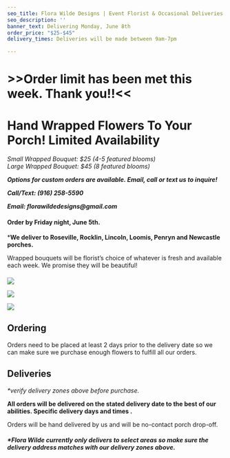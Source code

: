 ```yaml
---
seo_title: Flora Wilde Designs | Event Florist & Occasional Deliveries
seo_description: ''
banner_text: Delivering Monday, June 8th
order_price: "$25-$45"
delivery_times: Deliveries will be made between 9am-7pm

---
```

# >>Order limit has been met this week. Thank you!!<<

# Hand Wrapped Flowers To Your Porch! Limited Availability

_<slot name="banner" />_

_Small Wrapped Bouquet: $25 (4-5 featured blooms)  
Large Wrapped Bouquet: $45 (8 featured blooms)_

**_Options for custom orders are available. Email, call or text us to inquire!_**

**_Call/Text: (916) 258-5590_**

**_Email: florawildedesigns@gmail.com_**

#### Order by Friday night, June 5th.

\***We deliver to Roseville, Rocklin, Lincoln, Loomis, Penryn and Newcastle porches.**

Wrapped bouquets will be florist’s choice of whatever is fresh and available each week. We promise they will be beautiful!

#### 

<div class="sample-images">

![](/uploads/dual-arrangments.jpg)

![](/uploads/fw4.jpg)

![](/uploads/holding-arrangment.jpg)

</div>

## Ordering

Orders need to be placed at least 2 days prior to the delivery date so we can make sure we purchase enough flowers to fulfill all our orders.

<slot name="button" />

## Deliveries

_*verify delivery zones above before purchase._

**All orders will be delivered on the stated delivery date to the best of our abilities. Specific delivery days and times .**

<slot name="delivery" />

<slot name="button" />

Orders will be hand delivered by us and will be no-contact porch drop-off.

##### ***Flora Wilde currently only delivers to select areas so make sure the delivery address matches with our delivery zones above.**